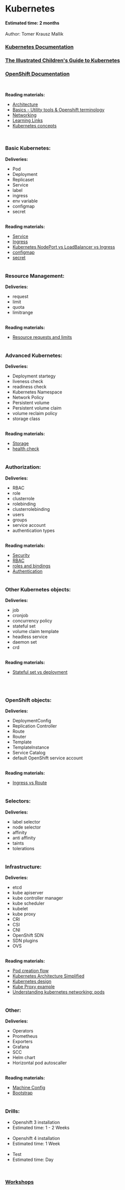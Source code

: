 # Kubernetes
#### Estimated time: 2 months
Author: Tomer Krausz Mallik<br/>

### [Kubernetes Documentation](https://kubernetes.io/docs/home/)
### [The Illustrated Children's Guide to Kubernetes](https://www.youtube.com/watch?v=4ht22ReBjno)
### [OpenShift Documentation](https://docs.openshift.com/)
<br/>

**Reading materials:**
* [Architecture](Architecture.md)
* [Basics - Utility tools & Openshift terminology](BasicConcepts.md)
* [Networking](Networking.md)
* [Learning Links](LearningLinks.md)
* [Kubernetes concepts](https://kubernetes.io/docs/concepts/_print/#pg-94ddc6e901c30f256138db11d09f05a3)
</br>
 
### Basic Kubernetes: 
**Deliveries:**
* Pod
* Deployment
* Replicaset
* Service
* label
* ingress
* env variable
* configmap
* secret
<br></br>

**Reading materials:**
* [Service](https://www.youtube.com/watch?v=T4Z7visMM4E)
* [Ingress](https://www.youtube.com/watch?v=GhZi4DxaxxE)
* [Kubernetes NodePort vs LoadBalancer vs Ingress](https://medium.com/google-cloud/kubernetes-nodeport-vs-loadbalancer-vs-ingress-when-should-i-use-what-922f010849e0)
* [configmap](https://cloud.google.com/kubernetes-engine/docs/concepts/configmap)
* [secret](https://cloud.google.com/kubernetes-engine/docs/concepts/secret)
<br></br>

### Resource Management:
**Deliveries:**
* request
* limit
* quota
* limitrange
<br></br>

**Reading materials:**
* [Resource requests and limits](https://cloud.google.com/blog/products/containers-kubernetes/kubernetes-best-practices-resource-requests-and-limits)
<br></br>
 
### Advanced Kubernetes: 
**Deliveries:**
* Deployment startegy
* liveness check
* readiness check
* Kubernetes Namespace
* Network Policy
* Persistent volume
* Persistent volume claim
* volume reclaim policy
* storage class
<br></br>

**Reading materials:**
* [Storage](Storage.md)
* [health check](https://newrelic.com/blog/how-to-relic/kubernetes-health-checks)
<br></br>

### Authorization:
**Deliveries:**
* RBAC
* role
* clusterrole
* rolebinding
* clusterrolebinding
* users
* groups
* service account
* authentication types
<br></br>

**Reading materials:**
* [Security](Security.md)
* [RBAC](https://docs.openshift.com/container-platform/4.1/authentication/using-rbac.html)
* [roles and bindings](https://octopus.com/blog/k8s-rbac-roles-and-bindings)
* [Authentication](https://docs.openshift.com/container-platform/4.7/authentication/identity_providers/configuring-oidc-identity-provider.html)
<br></br>

### Other Kubernetes objects:
**Deliveries:**
* job
* cronjob
* concurrency policy
* stateful set
* volume claim template
* headless service
* daemon set
* crd
<br></br>

**Reading materials:**
* [Stateful set vs deployment](https://www.youtube.com/watch?v=pPQKAR1pA9U)

<br></br>
### OpenShift objects:
**Deliveries:**
* DeploymentConfig
* Replication Controller
* Route
* Router
* Template
* TemplateInstance
* Service Catalog
* default OpenShift service account
<br></br>

**Reading materials:**
* [Ingress vs Route](https://cloud.redhat.com/blog/kubernetes-ingress-vs-openshift-route)
<br></br>


### Selectors:
**Deliveries:**
* label selector
* node selector
* affinity
* anti affinity
* taints
* tolerations
<br></br>
  
### Infrastructure:
**Deliveries:**
* etcd
* kube apiserver
* kube controller manager
* kube scheduler
* kubelet
* kube proxy
* CRI
* CSI
* CNI
* OpenShift SDN
* SDN plugins
* OVS
<br></br>

**Reading materials:**
* [Pod creation flow](https://medium.com/jorgeacetozi/kubernetes-master-components-etcd-api-server-controller-manager-and-scheduler-3a0179fc8186)
* [Kubernetes Architecture Simplified](https://www.youtube.com/watch?v=8C_SCDbUJTg)
* [Kubernetes design](https://kube.academy/courses/the-kubernetes-machine)
* [Kube Proxy example](https://betterprogramming.pub/k8s-a-closer-look-at-kube-proxy-372c4e8b090)
* [Understanding kubernetes networking: pods](https://medium.com/google-cloud/understanding-kubernetes-networking-pods-7117dd28727)
<br></br>

### Other:
**Deliveries:**
* Operators
* Prometheus
* Exporters
* Grafana
* SCC
* Helm chart
* Horizontal pod autoscaller
<br></br>

**Reading materials:**
* [Machine Config](MachineConfig.md)
* [Bootstrap](Bootstarp.md)
<br></br>
  
### Drills:
* Openshift 3 installation
* Estimated time: 1 - 2 Weeks
<br></br>
* Openshift 4 installation
* Estimated time: 1 Week
<br></br>
* Test
* Estimated time: Day
</br>

### [Workshops](Workshop.md)

